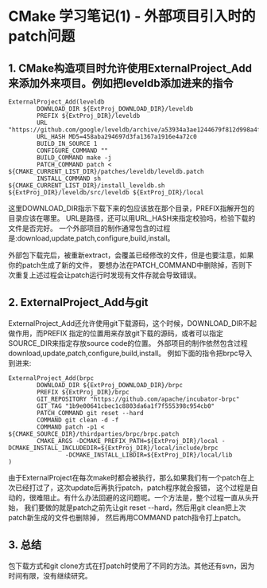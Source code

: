 CMake 学习笔记(1) - 外部项目引入时的patch问题
===========================================

## 1. CMake构造项目时允许使用ExternalProject_Add来添加外来项目。例如把leveldb添加进来的指令

```
ExternalProject_Add(leveldb
        DOWNLOAD_DIR ${ExtProj_DOWNLOAD_DIR}/leveldb
        PREFIX ${ExtProj_DIR}/leveldb
        URL "https://github.com/google/leveldb/archive/a53934a3ae1244679f812d998a4f16f2c7f309a6.tar.gz"
        URL_HASH MD5=458aba294697d3fa1367a1916e4a72c0
        BUILD_IN_SOURCE 1
        CONFIGURE_COMMAND ""
        BUILD_COMMAND make -j
        PATCH_COMMAND patch < ${CMAKE_CURRENT_LIST_DIR}/patches/leveldb/leveldb.patch
        INSTALL_COMMAND sh ${CMAKE_CURRENT_LIST_DIR}/install_leveldb.sh ${ExtProj_DIR}/leveldb/src/leveldb ${ExtProj_DIR}/local
```

这里DOWNLOAD_DIR指示下载下来的包应该放在那个目录，PREFIX指解开包的目录应该在哪里。
URL是路径，还可以用URL_HASH来指定校验吗，检验下载的文件是否完好。
一个外部项目的制作通常包含的过程是:download,update,patch,configure,build,install。

外部包下载完后，被重新extract，会覆盖已经修改的文件，但是也要注意，如果你的patch生成了新的文件，
要想办法在PATCH_COMMAND中删除掉，否则下次重复上述过程会让patch运行时发现有文件存就会导致错误。

## 2. ExternalProject_Add与git

ExternalProject_Add还允许使用git下载源码，这个时候，DOWNLOAD_DIR不起做作用，而PREFIX
指定的位置用来存放git下载的源码，或者可以指定SOURCE_DIR来指定存放source code的位置。
外部项目的制作依然包含过程download,update,patch,configure,build,install。
例如下面的指令把brpc导入到进来:
```
ExternalProject_Add(brpc
        DOWNLOAD_DIR ${ExtProj_DOWNLOAD_DIR}/brpc
        PREFIX ${ExtProj_DIR}/brpc
        GIT_REPOSITORY "https://github.com/apache/incubator-brpc"
        GIT_TAG "1b9e00641cbec1c8803da6a1f7f555398c954cb0"
        PATCH_COMMAND git reset --hard
        COMMAND git clean -d -f
        COMMAND patch -p1 < ${CMAKE_SOURCE_DIR}/thirdparties/brpc/brpc.patch
        CMAKE_ARGS -DCMAKE_PREFIX_PATH=${ExtProj_DIR}/local -DCMAKE_INSTALL_INCLUDEDIR=${ExtProj_DIR}/local/include/brpc
                -DCMAKE_INSTALL_LIBDIR=${ExtProj_DIR}/local/lib
)
```

由于ExternalProject在每次make时都会被执行，那么如果我们有一个patch在上次已经打过了，这次update后再执行patch，patch程序就会报错，
这个过程是自动的，很难阻止。有什么办法回避的这问题呢。一个方法是，整个过程一直从头开始，
我们要做的就是patch之前先让git reset --hard，然后用git clean把上次patch新生成的文件也删除掉，
然后再用COMMAND patch指令打上patch。

## 3. 总结

包下载方式和git clone方式在打patch时使用了不同的方法。其他还有svn，因为时间有限，没有继续研究。
